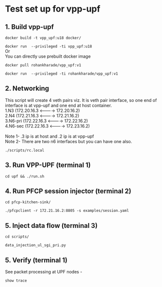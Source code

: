 # Test set up for vpp-upf
## 1. Build vpp-upf

```docker build -t vpp_upf:u18 docker/```

```docker run  --privileged -ti vpp_upf:u18```<br>
Or<br>
You can directly use prebuilt docker image<br>

```docker pull rohankharade/vpp_upf:v1```

```docker run  --privileged -ti rohankharade/vpp_upf:v1```

## 2. Networking<br>
This script will create 4 veth pairs viz. It is veth pair interface, so one end of interface is at vpp-upf and one end at host container.<br>
1.N3 (172.20.16.3 <----> 172.20.16.2)<br>
2.N4 (172.21.16.3 <----> 172.21.16.2)<br>
3.N6-pri (172.22.16.3 <----> 172.22.16.2)<br>
4.N6-sec (172.22.16.3 <----> 172.23.16.2)<br><br>
Note 1- .3 ip is at host and .2 ip is at vpp-upf<br>
Note 2- There are two n6 interfaces but you can have one also. <br>

```./scripts/rc.local```

## 3. Run VPP-UPF (terminal 1)

```cd upf && ./run.sh```

## 4. Run PFCP session injector (terminal 2)
```cd pfcp-kitchen-sink/```

```./pfcpclient -r 172.21.16.2:8805 -s examples/session.yaml```

## 5. Inject data flow (terminal 3)

```cd scripts/```

```data_injection_ul_sgi_pri.py```


## 5. Verify (terminal 1)
See packet processing at UPF nodes -


```show trace```
